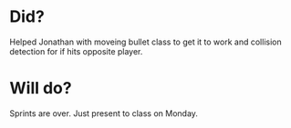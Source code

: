 # Did?
 Helped Jonathan with moveing bullet class to get it to work and collision detection for if hits opposite player.
# Will do?
Sprints are over. Just present to class on Monday.
